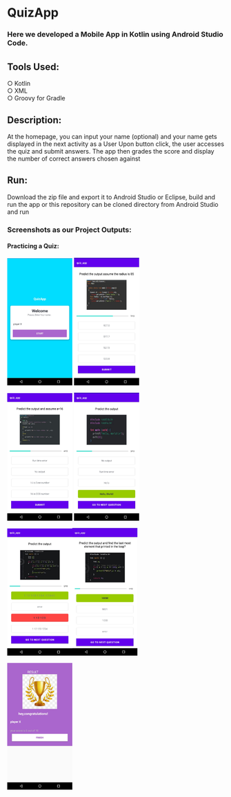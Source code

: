 # QuizApp

### Here we developed a Mobile App in Kotlin using Android Studio Code.
###### 
## Tools Used:
○ Kotlin \
○ XML \
○ Groovy for Gradle

## Description:
At the homepage, you can input your name (optional) and your name gets displayed in the next activity as a User
Upon button click, the user accesses the quiz and submit answers. The app then grades the score and display the number of correct answers chosen against 

## Run:
Download the zip file and export it to Android Studio or Eclipse, build and run the app or this repository can be cloned directory from Android Studio
and run


### Screenshots as our Project Outputs:

#### Practicing a Quiz:
<img src="https://github.com/Suba-G/QuizApp/blob/main/outputs/user-name-profile.jpg" width="30%" /> <img src="https://github.com/Suba-G/QuizApp/blob/main/outputs/question.jpg" width="30%" /> 


<img src="https://github.com/Suba-G/QuizApp/blob/main/outputs/question2.jpg" width="30%" /> <img src="https://github.com/Suba-G/QuizApp/blob/main/outputs/correct-ans1.jpg" width="30%" /> 


<img src="https://github.com/Suba-G/QuizApp/blob/main/outputs/wrong-ans1.jpg" width="30%" /><img src="https://github.com/Suba-G/QuizApp/blob/main/outputs/correct-ans2.jpg" width="30%" /> 


<img src="https://github.com/Suba-G/QuizApp/blob/main/outputs/finalScore.jpg" width="30%" /> 
  
